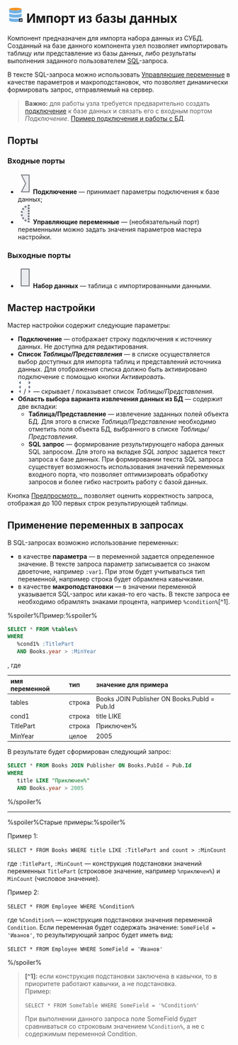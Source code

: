# ![ ](../../images/icons/data-sources/db-database-import_default.svg) Импорт из базы данных

Компонент предназначен для импорта набора данных из СУБД. Созданный на базе данного компонента узел позволяет импортировать таблицу или представление из базы данных, либо результаты выполнения заданного пользователем [SQL](https://wiki.loginom.ru/articles/sql.html)-запроса.

В тексте SQL-запроса можно использовать [Управляющие переменные](../../scenario/variables/control-variables.md) в качестве параметров и макроподстановок, что позволяет динамически формировать запрос, отправляемый на сервер.

> **Важно:** для работы узла требуется предварительно создать [подключение](../connections/README.md) к базе данных и связать его с входным портом *Подключение*. [Пример подключения и работы с БД](../../quick-start/database.md).

## Порты

### Входные порты

* ![ ](../../images/icons/app/node/ports/inputs/link_inactive.svg) **Подключение** — принимает параметры подключения к базе данных;
* ![ ](../../images/icons/app/node/ports/inputs-optional/variable_inactive.svg) **Управляющие переменные** — (необязательный порт) переменными можно задать значения параметров мастера настройки.

### Выходные порты

* ![ ](../../images/icons/app/node/ports/inputs/table_inactive.svg) **Набор данных** — таблица с импортированными данными.

## Мастер настройки

Мастер настройки содержит следующие параметры:

* **Подключение** — отображает строку подключения к источнику данных. Не доступна для редактирования.
* **Список *Таблицы/Представления*** — в списке осуществляется выбор доступных для импорта таблиц и представлений источника данных. Для отображения списка должно быть активировано подключение с помощью кнопки *Активировать*.
* ![ ](../../images/extjs-theme/splitter/mini-left.svg) / ![ ](../../images/extjs-theme/splitter/mini-right.svg) — скрывает / показывает список *Таблицы/Представления*.
* **Область выбора варианта извлечения данных из БД** — содержит две вкладки:
  * **Таблица/Представление** — извлечение заданных полей объекта БД. Для этого в списке *Таблица/Представление* необходимо отметить поля объекта БД, выбранного в списке *Таблицы/Представления*.
  * **SQL запрос** — формирование результирующего набора данных SQL запросом. Для этого на вкладке *SQL запрос* задается текст запроса к базе данных. При формировании текста SQL запроса существует возможность использования значений переменных входного порта, что позволяет оптимизировать обработку запросов и более гибко настроить работу с базой данных.

Кнопка [Предпросмотр…](../../visualization/preview/preview.md) позволяет оценить корректность запроса, отображая до 100 первых строк результирующей таблицы.

## Применение переменных в запросах

В SQL-запросах возможно использование переменных:

* в качестве **параметра** — в переменной задается определенное значение. В тексте запроса параметр записывается со знаком двоеточие, например `:var1`. При этом будет учитываться тип переменной, например строка будет обрамлена кавычками.
* в качестве **макроподстановки** — в значении переменной указывается SQL-запрос или какая-то его часть. В тексте запроса ее необходимо обрамлять знаками процента, например `%condition%`[^1].

%spoiler%Пример:%spoiler%

```sql
SELECT * FROM %tables%
WHERE
   %cond1% :TitlePart
   AND Books.year > :MinYear
```

, где

|имя переменной|тип|значение для примера|
|:---|:---|:---|
|tables|строка|Books JOIN Publisher ON Books.PubId = Pub.Id|
|cond1|строка|title LIKE|
|TitlePart|строка|Приключен%|
|MinYear|целое|2005|

В результате будет сформирован следующий запрос:

```sql
SELECT * FROM Books JOIN Publisher ON Books.PubId = Pub.Id
WHERE
   title LIKE "Приключен%"
   AND Books.year > 2005
```

%/spoiler%

---

%spoiler%Старые примеры:%spoiler%

Пример 1:

`SELECT * FROM Books WHERE title LIKE :TitlePart and count > :MinCount`

где `:TitlePart`, `:MinCount` — конструкция подстановки значений переменных `TitlePart` (строковое значение, например `%приключен%`) и `MinCount` (числовое значение).

Пример 2:

`SELECT * FROM Employee WHERE %Condition%`

где `%Condition%` — конструкция подстановки значения переменной `Condition`. Если переменная будет содержать значение: `SomeField = 'Иванов'`, то результирующий запрос будет иметь вид:

`SELECT * FROM Employee WHERE SomeField = 'Иванов'`

%/spoiler%

> **[^1]:** если конструкция подстановки заключена в кавычки, то в приоритете работают кавычки, а не подстановка.  
> Пример:
>
> `SELECT * FROM SomeTable WHERE SomeField = '%Condition%'`
>
> При выполнении данного запроса поле SomeField будет сравниваться со строковым значением `%Condition%`, а не с содержимым переменной Condition.
